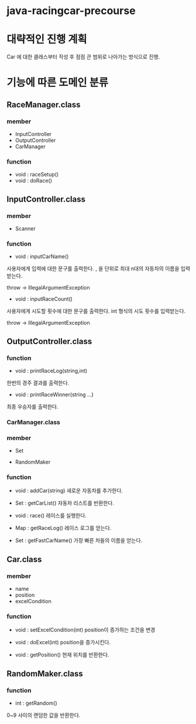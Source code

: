 # java-racingcar-precourse

# 대략적인 진행 계획

Car 에 대한 클래스부터 작성 후 점점 큰 범위로 나아가는 방식으로 진행.


# 기능에 따른 도메인 분류

## RaceManager.class

### member

- InputController
- OutputController
- CarManager

### function

- void : raceSetup()
- void : doRace()

## InputController.class

### member

- Scanner

### function

- void : inputCarName()

사용자에게 입력에 대한 문구를 출력한다.
, 을 단위로 최대 n대의 자동차의 이름을 입력받는다.

throw -> IllegalArgumentException

- void : inputRaceCount()

사용자에게 시도할 횟수에 대한 문구를 출력한다.
int 형식의 시도 횟수를 입력받는다.

throw -> IllegalArgumentException

## OutputController.class

### function

- void : printRaceLog(string,int)

한번의 경주 결과를 출력한다.

- void : printRaceWinner(string ...)

최종 우승자를 출력한다.

### CarManager.class

### member

- Set<Car>

- RandomMaker

### function

- void : addCar(string)
새로운 자동차를 추가한다.

- Set : getCarList()
자동차 리스트를 반환한다.

- void : race()
레이스를 실행한다.

- Map : getRaceLog()
레이스 로그를 얻는다.

- Set : getFastCarName()
가장 빠른 차들의 이름을 얻는다.

## Car.class

### member

- name <string>
- position <int>
- excelCondition <int>

### function

- void : setExcelCondition(int)
position이 증가하는 조건을 변경

- void : doExcel(int)
position을 증가시킨다.

- void : getPosition()
현재 위치를 반환한다.

## RandomMaker.class

### function

- int : getRandom()

0~9 사이의 랜덤한 값을 반환한다.